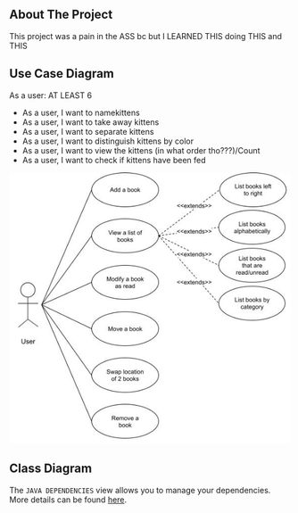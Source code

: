 ## About The Project

This project was a pain in the ASS bc but I LEARNED THIS doing THIS and THIS

## Use Case Diagram

As a user: AT LEAST 6

- As a user, I want to namekittens
- As a user, I want to take away kittens
- As a user, I want to separate kittens 
- As a user, I want to distinguish kittens by color
- As a user, I want to view the kittens (in what order tho???)/Count
- As a user, I want to check if kittens have been fed

![Use Case Diagram](images/UseCase.jpg) 

## Class Diagram

The `JAVA DEPENDENCIES` view allows you to manage your dependencies. More details can be found [here](https://github.com/microsoft/vscode-java-pack/blob/master/release-notes/v0.9.0.md#work-with-jar-files-directly).
